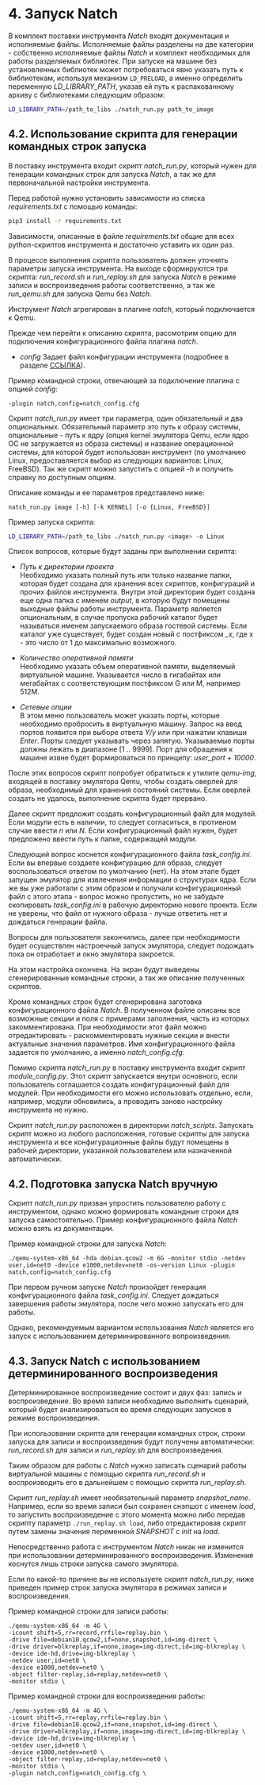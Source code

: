 # 4. Запуск Natch

В комплект поставки инструмента *Natch* входят документация и исполняемые файлы. Исполняемые файлы разделены на две категории - собственно исполняемые файлы *Natch* и комплект необходимых для работы разделяемых библиотек. При запуске на машине без установленных библиотек может потребоваться явно указать путь к библиотекам, используя механизм `LD_PRELOAD`, а именно определить переменную *LD_LIBRARY_PATH*, указав ей путь к распакованному архиву с библиотеками следующим образом:   
```bash
LD_LIBRARY_PATH=/path_to_libs ./natch_run.py path_to_image
```

## <a name="natch_run_label"></a> 4.2. Использование скрипта для генерации командных строк запуска

В поставку инструмента входит скрипт *natch_run.py*, который нужен для генерации командных строк для запуска *Natch*, а так же для первоначальной настройки инструмента.

Перед работой нужно установить зависимости из списка *requirements.txt* с помощью команды:
```bash
pip3 install -r requirements.txt
```
Зависимости, описанные в файле *requirements.txt* общие для всех python-скриптов инструмента и достаточно уставить их один раз.

В процессе выполнения скрипта пользователь должен уточнять параметры запуска инструмента. На выходе сформируются три скрипта: *run_record.sh* и *run_replay.sh* для запуска *Natch* в режиме записи и
воспроизведения работы соответственно, а так же *run_qemu.sh* для запуска Qemu без *Natch*.

Инструмент *Natch* агрегирован в плагине *natch*, который подключается к Qemu.

Прежде чем перейти к описанию скрипта, рассмотрим опцию для подключения конфигурационного файла плагина *natch*.
- *config*
Задает файл конфигурации инструмента (подробнее в разделе [ССЫЛКА](#main_config_label)).

Пример командной строки, отвечающей за подключение плагина с опцией *config*:
```
-plugin natch,config=natch_config.cfg
```
Скрипт *natch_run.py* имеет три параметра, один обязательный и два опциональных. Обязательный параметр это путь к образу системы, опциональные - путь к ядру (опция kernel эмулятора Qemu, если ядро ОС не загружается из образа системы) и название операционной системы, для которой будет использован инструмент (по умолчанию Linux, предоставляется выбор из следующих вариантов: Linux, FreeBSD). Так же скрипт можно запустить с опцией *-h* и получить справку по доступным опциям.

Описание команды и ее параметров представлено ниже:
```text
natch_run.py image [-h] [-k KERNEL] [-o {Linux, FreeBSD}]
```
Пример запуска скрипта:
```bash
LD_LIBRARY_PATH=/path_to_libs ./natch_run.py <image> -o Linux
```

Список вопросов, которые будут заданы при выполнении скрипта:
- *Путь к директории проекта* \
Необходимо указать полный путь или только название папки, которая будет создана для хранения всех скриптов, конфигураций и прочих файлов инструмента.
Внутри этой директории будет создана еще одна папка с именем *output*, в которую будут помещены выходные файлы работы инструмента.
Параметр является опциональным, в случае пропуска рабочий каталог будет называться именем запускаемого образа гостевой системы.
Если каталог уже существует, будет создан новый с постфиксом *_х*, где x - это число от 1 до максимально возможного.

- *Количество оперативной памяти* \
Необходимо указать объем оперативной памяти, выделяемый виртуальной машине. Указывается число в гигабайтах или мегабайтах с соответствующим постфиксом G или M, например 512M.

- *Сетевые опции* \
В этом меню пользователь может указать порты, которые необходимо пробросить в виртуальную машину. Запрос на ввод портов появится при выборе ответа *Y/y* или при нажатии клавиши *Enter*. Порты следует указывать через запятую. Указываемые порты должны лежать в диапазоне [1 .. 9999]. Порт для обращения к машине извне будет формироваться по принципу: *user_port + 10000*.

После этих вопросов скрипт попробует обратиться к утилите *qemu-img*, входящей в поставку эмулятора Qemu, чтобы создать оверлей для образа, необходимый для хранения состояний системы. Если оверлей создать не удалось, выполнение скрипта будет прервано.

Далее скрипт предложит создать конфигурационный файл для модулей. Если модули есть в наличии, то следует согласиться, в противном случае ввести *n* или *N*. Если конфигурационный файл нужен, будет предложено ввести путь к папке, содержащей модули.

Следующий вопрос коснется конфигурационного файла *task_config.ini*. Если вы впервые создаете конфигурацию для образа, следует воспользоваться ответом по умолчанию (нет). На этом этапе будет запущен эмулятор для извлечения информации о структурах ядра. Если же вы уже работали с этим образом и получали конфигурационный файл с этого этапа - вопрос можно пропустить, но не забудьте скопировать *task_config.ini* в рабочую директорию нового проекта. Если не уверены, что файл от нужного образа - лучше ответить нет и дождаться генерации файла.

Вопросы для пользователя закончились, далее при необходимости будет осуществлен настроечный запуск эмулятора, следует подождать пока он отработает и окно эмулятора закроется.

На этом настройка окончена. На экран будут выведены сгенерированные командные строки, а так же описание полученных скриптов.

Кроме командных строк будет сгенерирована заготовка конфигурационного файла *Natch*. В полученном файле описаны все возможные секции и поля с примерами заполнения, часть из которых закомментирована. При необходимости этот файл можно отредактировать -
раскомментировать нужные секции и внести актуальные значения параметров. Имя конфигурационного файла задается по умолчанию, а именно *natch_config.cfg*.

Помимо скрипта *natch_run.py* в поставку инструмента входит скрипт *module_config.py*. Этот скрипт запускается внутри основного, если пользователь соглашается создать конфигурационный файл для модулей. При необходимости его можно использовать отдельно, если, например, модули обновились, а проводить заново настройку инструмента не нужно.

Скрипт *natch_run.py* расположен в директории *natch_scripts*. Запускать скрипт можно из любого расположения, готовые скрипты для запуска инструмента и все конфигурационные файлы будут помещены в рабочей директории, указанной пользователем или назначенной автоматически.


## 4.2. Подготовка запуска Natch вручную

Скрипт *natch_run.py* призван упростить пользователю работу с инструментом, однако можно формировать командные строки для запуска самостоятельно. Пример конфигурационного файла *Natch* можно взять из документации.  

Пример командной строки для запуска *Natch*:

``./qemu-system-x86_64 -hda debian.qcow2 -m 6G -monitor stdio -netdev user,id=net0 -device e1000,netdev=net0 -os-version Linux -plugin natch,config=natch_config.cfg``

При первом ручном запуске *Natch* произойдет генерация конфигурационного файла *task_config.ini*. Следует дождаться завершения работы эмулятора, после чего можно запускать его для работы.

Однако, рекомендуемым вариантом использования *Natch* является его запуск с использованием детерминированного вопроизведения.

## 4.3. Запуск Natch с использованием детерминированного воспроизведения

Детерминированное воспроизведение состоит и двух фаз: запись и воспроизведение. Во время записи необходимо выполнить сценарий, который будет анализироваться во время следующих запусков в режиме воспроизведения.

При использовании скрипта для генерации командных строк, строки запуска для записи и воспроизведения будут получены автоматически: *run_record.sh* для записи и *run_replay.sh* для воспроизведения.

Таким образом для работы с *Natch* нужно записать сценарий работы виртуальной машины с помощью скрипта *run_record.sh* и воспроизводить его в дальнейшем с помощью скрипта *run_replay.sh*.

Скрипт *run_replay.sh* имеет необязательный параметр *snapshot_name*. Например, если во время записи был сохранен снэпшот с именем *load*, то запустить воспроизведение с этого момента можно либо передав скрипту параметр ``./run_replay.sh load``, либо отредактировав скрипт путем замены значения переменной *SNAPSHOT* с *init* на *load*.

Непосредственно работа с инструментом *Natch* никак не изменится при использовании детерминированного воспроизведения. Изменения коснутся лишь строки запуска самого эмулятора.

Если по какой-то причине вы не используете скрипт *natch_run.py*, ниже приведен пример строк запуска эмулятора в режимах записи и воспроизведения.

Пример командной строки для записи работы:

```text
./qemu-system-x86_64 -m 4G \
-icount shift=5,rr=record,rrfile=replay.bin \
-drive file=debian10.qcow2,if=none,snapshot,id=img-direct \
-drive driver=blkreplay,if=none,image=img-direct,id=img-blkreplay \
-device ide-hd,drive=img-blkreplay \
-netdev user,id=net0 \
-device e1000,netdev=net0 \
-object filter-replay,id=replay,netdev=net0 \
-monitor stdio \
```
  
Пример командной строки для воспроизведения работы:

```text
./qemu-system-x86_64 -m 4G \
-icount shift=5,rr=replay,rrfile=replay.bin \
-drive file=debian10.qcow2,if=none,snapshot,id=img-direct \
-drive driver=blkreplay,if=none,image=img-direct,id=img-blkreplay \
-device ide-hd,drive=img-blkreplay \
-netdev user,id=net0 \
-device e1000,netdev=net0 \
-object filter-replay,id=replay,netdev=net0 \
-monitor stdio \
-plugin natch,config=natch_config.cfg \
```


